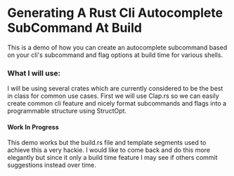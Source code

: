 # Generating A Rust Cli Autocomplete SubCommand At Build

This is a demo of how you can create an autocomplete subcommand based on your 
cli's subcommand and flag options at build time for various shells.

### What I will use:
I will be using several crates which are currently considered to be the best in 
class for common use cases.  First we will use Clap.rs so we can easily create 
common cli feature and nicely format subcommands and flags into a programmable 
structure using StructOpt.


#### Work In Progress
This demo works but the build.rs file and template segments used to achieve this 
a very hackie.  I would like to come back and do this more elegantly but since it
only a build time feature I may see if others commit suggestions instead over time.


